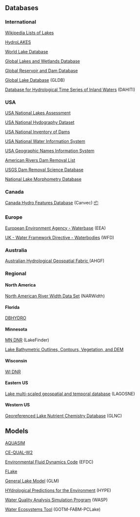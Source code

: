 ## Databases

### International
[Wikipedia Lists of Lakes](https://en.wikipedia.org/wiki/Lists_of_lakes)

[HydroLAKES](http://hydrosheds.org/page/hydrolakes)

[World Lake Database](http://wldb.ilec.or.jp/)

[Global Lakes and Wetlands Database](http://wp.geog.mcgill.ca/hydrolab/glwd/)

[Global Reservoir and Dam Database](http://wp.geog.mcgill.ca/hydrolab/grand/)

[Global Lake Database](http://www.flake.igb-berlin.de/ep-data.shtml) (GLDB)

[Database for Hydrological Time Series of Inland Waters](http://dahiti.dgfi.tum.de/en/) (DAHITI)

### USA

[USA National Lakes Assessment](https://www.epa.gov/national-aquatic-resource-surveys/nla)

[USA National Hydography Dataset](http://nhd.usgs.gov/data.html)

[USA National Inventory of Dams](http://nid.usace.army.mil/)

[USA National Water Information System](https://waterdata.usgs.gov/nwis)

[USA Geographic Names Information System](https://geonames.usgs.gov/domestic/)

[American Rivers Dam Removal List](https://www.americanrivers.org/threats-solutions/restoring-damaged-rivers/dam-removal-map/)

[USGS Dam Removal Science Database](https://www.sciencebase.gov/catalog/item/55071bf9e4b02e76d757c076)

[National Lake Morphometry Database](https://edg.epa.gov/clipship/)

### Canada

[Canada Hydro Features Database](http://open.canada.ca/data/en/dataset/9d96e8c9-22fe-4ad2-b5e8-94a6991b744b) (Canvec) [:package:](https://github.com/paleolimbot/rcanvec)

### Europe

[European Environment Agency - Waterbase](http://www.eea.europa.eu/data-and-maps/data/waterbase-water-quality/) (EEA)

[UK - Water Framework Directive - Waterbodies](https://data.gov.uk/dataset/wfd-lake-waterbodies-cycle-21) (WFD)

### Australia

[Australian Hydrological Geospatial Fabric ](http://www.bom.gov.au/water/geofabric/index.shtml) (AHGF)

### Regional

#### North America

[North American River Width Data Set](http://gaia.geosci.unc.edu/NARWidth/index.html#overview) (NARWidth)

#### Florida

[DBHYDRO](http://sfwmd.gov/dbhydro)

#### Minnesota

[MN DNR](http://www.dnr.state.mn.us/lakefind/index.html) (LakeFinder)

[Lake Bathymetric Outlines, Contours, Vegetation, and DEM](https://gisdata.mn.gov/dataset/water-lake-bathymetry)

#### Wisconsin

[WI DNR](http://dnr.wi.gov/lakes)

#### Eastern US

[Lake multi-scaled geospatial and temporal database](https://lagoslakes.org) (LAGOSNE)

#### Western US

[Georeferenced Lake Nutrient Chemistry Database](https://figshare.com/articles/GLNC_Database_January_2017/4578544) (GLNC) 

## Models

[AQUASIM](http://www.eawag.ch/en/department/siam/software/)

[CE-QUAL-W2](http://www.ce.pdx.edu/w2/)

[Environmental Fluid Dynamics Code](https://www.epa.gov/exposure-assessment-models/environment-fluid-dynamics-code-efdc-download-page) (EFDC)

[FLake](http://www.flake.igb-berlin.de/)

[General Lake Model](http://aed.see.uwa.edu.au/research/models/GLM/) (GLM)

[HYdrological Predictions for the Environment](http://hypecode.smhi.se/) (HYPE)

[Water Quality Analysis Simulation Program](http://sdi.odu.edu/model/wasp.php) (WASP)

[Water Ecosystems Tool](http://projects.au.dk/wet/about-wet/) (GOTM-FABM-PCLake)


